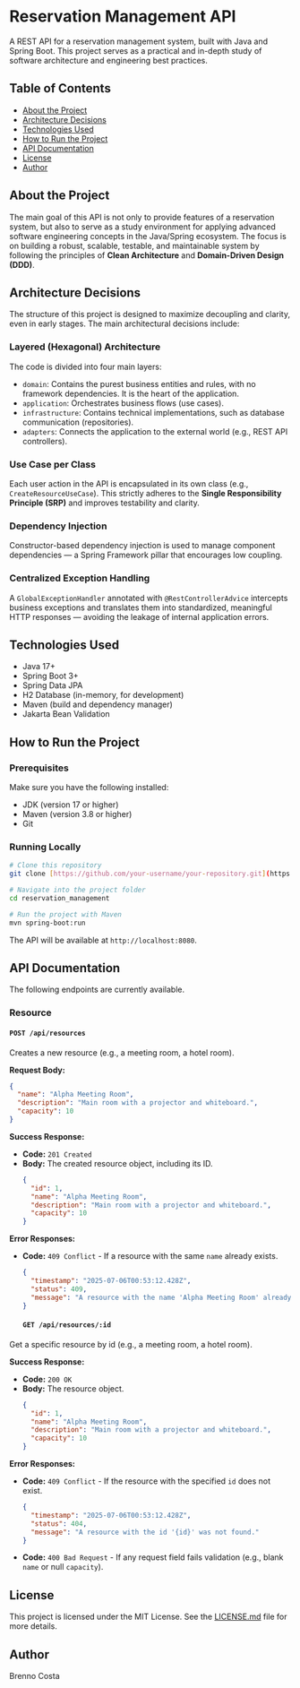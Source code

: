 # Reservation Management API

A REST API for a reservation management system, built with Java and Spring Boot. This project serves as a practical and in-depth study of software architecture and engineering best practices.

## Table of Contents

* [About the Project](#about-the-project)
* [Architecture Decisions](#architecture-decisions)
* [Technologies Used](#technologies-used)
* [How to Run the Project](#how-to-run-the-project)
* [API Documentation](#api-documentation)
* [License](#license)
* [Author](#author)

## About the Project

The main goal of this API is not only to provide features of a reservation system, but also to serve as a study environment for applying advanced software engineering concepts in the Java/Spring ecosystem.
The focus is on building a robust, scalable, testable, and maintainable system by following the principles of **Clean Architecture** and **Domain-Driven Design (DDD)**.

## Architecture Decisions

The structure of this project is designed to maximize decoupling and clarity, even in early stages. The main architectural decisions include:

### Layered (Hexagonal) Architecture

The code is divided into four main layers:

* `domain`: Contains the purest business entities and rules, with no framework dependencies. It is the heart of the application.
* `application`: Orchestrates business flows (use cases).
* `infrastructure`: Contains technical implementations, such as database communication (repositories).
* `adapters`: Connects the application to the external world (e.g., REST API controllers).

### Use Case per Class

Each user action in the API is encapsulated in its own class (e.g., `CreateResourceUseCase`).
This strictly adheres to the **Single Responsibility Principle (SRP)** and improves testability and clarity.

### Dependency Injection

Constructor-based dependency injection is used to manage component dependencies — a Spring Framework pillar that encourages low coupling.

### Centralized Exception Handling

A `GlobalExceptionHandler` annotated with `@RestControllerAdvice` intercepts business exceptions and translates them into standardized, meaningful HTTP responses — avoiding the leakage of internal application errors.

## Technologies Used

* Java 17+
* Spring Boot 3+
* Spring Data JPA
* H2 Database (in-memory, for development)
* Maven (build and dependency manager)
* Jakarta Bean Validation

## How to Run the Project

### Prerequisites

Make sure you have the following installed:

* JDK (version 17 or higher)
* Maven (version 3.8 or higher)
* Git

### Running Locally

```bash
# Clone this repository
git clone [https://github.com/your-username/your-repository.git](https://github.com/your-username/your-repository.git)

# Navigate into the project folder
cd reservation_management

# Run the project with Maven
mvn spring-boot:run
```
The API will be available at `http://localhost:8080`.

## API Documentation

The following endpoints are currently available.

### Resource

#### `POST /api/resources`

Creates a new resource (e.g., a meeting room, a hotel room).

**Request Body:**
```json
{
  "name": "Alpha Meeting Room",
  "description": "Main room with a projector and whiteboard.",
  "capacity": 10
}
```

**Success Response:**
* **Code:** `201 Created`
* **Body:** The created resource object, including its ID.
    ```json
    {
      "id": 1,
      "name": "Alpha Meeting Room",
      "description": "Main room with a projector and whiteboard.",
      "capacity": 10
    }
    ```

**Error Responses:**
* **Code:** `409 Conflict` - If a resource with the same `name` already exists.
    ```json
    {
      "timestamp": "2025-07-06T00:53:12.428Z",
      "status": 409,
      "message": "A resource with the name 'Alpha Meeting Room' already exists."
    }
    ```
  
  #### `GET /api/resources/:id`

Get a specific resource by id (e.g., a meeting room, a hotel room).

**Success Response:**
* **Code:** `200 OK`
* **Body:** The resource object.
    ```json
    {
      "id": 1,
      "name": "Alpha Meeting Room",
      "description": "Main room with a projector and whiteboard.",
      "capacity": 10
    }
    ```

**Error Responses:**
* **Code:** `409 Conflict` - If the resource with the specified `id` does not exist.
    ```json
    {
      "timestamp": "2025-07-06T00:53:12.428Z",
      "status": 404,
      "message": "A resource with the id '{id}' was not found."
    }
    ```
  
* **Code:** `400 Bad Request` - If any request field fails validation (e.g., blank `name` or null `capacity`).

## License

This project is licensed under the MIT License. See the [LICENSE.md](LICENSE.md) file for more details.

## Author

Brenno Costa
